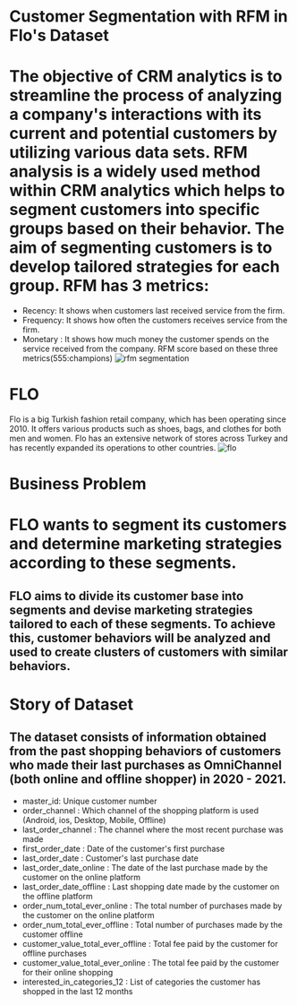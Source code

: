 # Customer Segmentation with RFM in Flo's Dataset
# The objective of CRM analytics is to streamline the process of analyzing a company's interactions with its current and potential customers by utilizing various data sets. RFM analysis is a widely used method within CRM analytics which helps to segment customers into specific groups based on their behavior. The aim of segmenting customers is to develop tailored strategies for each group. RFM has 3 metrics:

- Recency: It shows when customers last received service from the firm.
- Frequency: It shows how often the customers receives service from the firm.
- Monetary : It shows how much money the customer spends on the service received from the company. RFM score based on these three metrics(555:champions)
![rfm segmentation](https://user-images.githubusercontent.com/126112467/227967482-56f4ca99-2341-4b0a-bcc5-0ec5d124f322.png)
# FLO
Flo is a big Turkish fashion retail company, which has been operating since 2010. It offers various products such as shoes, bags, and clothes for both men and women. Flo has an extensive network of stores across Turkey and has recently expanded its operations to other countries.
![flo](https://user-images.githubusercontent.com/126112467/227967873-481e7bf3-b4f0-4aa7-a6ea-daff872a2de7.png)
# Business Problem
# FLO wants to segment its customers and determine marketing strategies according to these segments.

## FLO aims to divide its customer base into segments and devise marketing strategies tailored to each of these segments. To achieve this, customer behaviors will be analyzed and used to create clusters of customers with similar behaviors.

# Story of Dataset
## The dataset consists of information obtained from the past shopping behaviors of customers who made their last purchases as OmniChannel (both online and offline shopper) in 2020 - 2021.

- master_id: Unique customer number
- order_channel : Which channel of the shopping platform is used (Android, ios, Desktop, Mobile, Offline)
- last_order_channel : The channel where the most recent purchase was made
- first_order_date : Date of the customer's first purchase
- last_order_date : Customer's last purchase date
- last_order_date_online : The date of the last purchase made by the customer on the online platform
- last_order_date_offline : Last shopping date made by the customer on the offline platform
- order_num_total_ever_online : The total number of purchases made by the customer on the online platform
- order_num_total_ever_offline : Total number of purchases made by the customer offline
- customer_value_total_ever_offline : Total fee paid by the customer for offline purchases
- customer_value_total_ever_online : The total fee paid by the customer for their online shopping
- interested_in_categories_12 : List of categories the customer has shopped in the last 12 months
